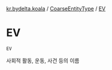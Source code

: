 [kr.bydelta.koala](../index.md) / [CoarseEntityType](index.md) / [EV](./-e-v.md)

# EV

`EV`

사회적 활동, 운동, 사건 등의 이름

